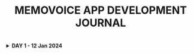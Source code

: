 <h1 align="center"><b>MEMOVOICE APP DEVELOPMENT JOURNAL</b></h1>

<br>

<details>
<summary><b>DAY 1 - 12 Jan 2024</b></summary><br>

Title: "MemoVoice: Your Personal Voice Journal"

Description:
MemoVoice is a versatile software designed to simplify your note-taking and journaling experience. It offers a unique blend of features that allow you to seamlessly capture, store, and revisit your thoughts and findings from your daily online activities.

With MemoVoice, you can effortlessly record specific information you search for on the web throughout the day. The software automatically compiles these entries into a file, creating a comprehensive record of your daily online research.

What sets MemoVoice apart is its innovative journal-like functionality. You can highlight important text while browsing and save it directly to your daily file with a simple right-click, making it easy to capture key insights and noteworthy content.

Setting a time for your daily entries to be read aloud is a breeze with MemoVoice. You can schedule a specific time for the software to read your daily entries to you, allowing for convenient review and reflection. Additionally, MemoVoice sends you a timely notification five minutes before the reading begins, ensuring you never miss a session.

The user interface of MemoVoice is intuitive and user-friendly, providing a seamless experience for users of all levels. It offers customization options, allowing you to tailor settings to your preferences, such as adjusting reading times and notification preferences.

MemoVoice is compatible with various operating systems, ensuring that you can integrate it into your existing workflow regardless of your platform. It prioritizes security and privacy, employing robust measures to safeguard your data and ensure your peace of mind.

Whether you're a student, a professional, or simply someone who values efficient note-taking and reflection, MemoVoice is your go-to tool for transforming your online activities into a valuable personal resource.

<br><p align="center">※※※※※※※※※※※※</p><br>

Here's a breakdown of requirements for the software:

1. **Functionality Overview:**
   - The software records specific things that you google in a day.
   - It generates a file to store these recorded items.
   - At a set time, it reads the recorded items from the file out loud.

2. **Journal-like Functionality:**
   - Ability to highlight text.
   - Right-click option to save the highlighted text to today's file.

3. **Notification and Reading Aloud:**
   - Ability to set a specific time for the file to be read out loud.
   - Sending a notification 5 minutes before the reading starts.

4. **User Interface:**
   - Intuitive interface for easy navigation and interaction.

5. **Customization:**
   - Options to customize settings such as reading time and notification preferences.

6. **Platform Compatibility:**
   - Compatibility with the operating system (e.g., Windows, macOS, Linux) you intend to use.

7. **Security and Privacy:**
   - Consideration of security measures to protect the stored data.

Would you like to add or modify anything in this breakdown?

<br><p align="center">※※※※※※※※※※※※</p><br>
</details>
